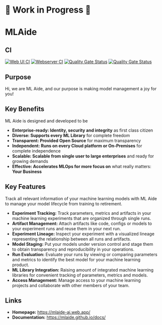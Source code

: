 # :construction: Work in Progress :construction:
# MLAide 

## CI
[![Web UI CI](https://github.com/MLAide/MLAide/actions/workflows/web-ui.yml/badge.svg)](https://github.com/MLAide/MLAide/actions/workflows/web-ui.yml) [![Webserver CI](https://github.com/MLAide/MLAide/actions/workflows/webserver.yml/badge.svg)](https://github.com/MLAide/MLAide/actions/workflows/webserver.yml) [![Quality Gate Status](https://sonarcloud.io/api/project_badges/measure?project=web-ui&metric=alert_status)](https://sonarcloud.io/dashboard?id=web-ui) [![Quality Gate Status](https://sonarcloud.io/api/project_badges/measure?project=webserver&metric=alert_status)](https://sonarcloud.io/dashboard?id=webserver)

## Purpose

Hi, we are ML Aide, and our purpose is making model management a joy for you!

## Key Benefits

ML Aide is designed and developed to be

- **Enterprise-ready: Identity, security and integrity** as first class citizen
- **Diverse: Supports every ML Library** for complete freedom
- **Transparent: Provided Open Source** for maximum transparency
- **Independent: Runs on every Cloud platform or On-Premises** for complete independence
- **Scalable: Scalable from single user to large enterprises** and ready for growing demands
- **Effective: Accelerates MLOps for more focus on** what really matters: **Your Business**

## Key Features

Track all relevant information of your machine learning models with ML Aide to manage your model lifecycle from training to retirement.

- **Experiment Tracking:** Track parameters, metrics and artifacts in your machine learning experiments that are organized through single runs.
- **Artifact Management:** Attach artifacts like code, configs or models to your experiment runs and reuse them in your next run.
- **Experiment Lineage:** Inspect your experiment with a visualized lineage representing the relationship between all runs and artifacts.
- **Model Staging:** Put your models under version control and stage them to obtain transparency and reproducibility in your operations.
- **Run Evaluation:** Evaluate your runs by viewing or comparing parameters and metrics to identify the best model for your machine learning product.
- **ML Library Integration:** Raising amount of integrated machine learning libraries for convenient tracking of parameters, metrics and models.
- **Access Management:** Manage access to your machine learning projects and collaborate with other members of your team.

## Links

- **Homepage:** https://mlaide-ai.web.app/
- **Documentation:** https://mlaide.github.io/docs/
